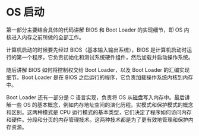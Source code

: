 # OS 启动

第一部分主要结合具体的代码讲解 BIOS 和 Boot Loader 的实现细节，即 OS 内核进入内存之前所做的全部工作。

计算机启动的时候要先经过 BIOS（基本输入输出系统），BIOS 是计算机启动时运行的第一个程序，它负责初始化和测试系统硬件组件，然后加载并启动操作系统。

随后讲解 BIOS 如何将控制权交给 Boot Loader，以及 Boot Loader 的汇编实现细节。Boot Loader 是在 BIOS 之后运行的程序，它负责加载操作系统内核到内存中。

Boot Loader 还有一部分是 C 语言实现，负责将 OS 从磁盘写入内存中。最后讲解一些 OS 的基本概念，例如内存地址空间的演化历程。实模式和保护模式的概念和区别。这两种模式是 CPU 运行模式的基本类型，它们决定了程序如何访问内存和硬件。分段和分页的内存管理技术。这两种技术都是为了更有效地管理和保护内存资源。
